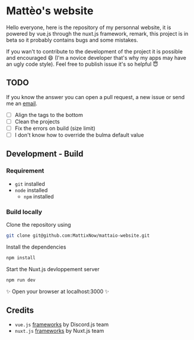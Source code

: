 # Mattèo's website
Hello everyone, here is the repository of my personnal website, it is powered by vue.js through the nuxt.js framework, remark, this project is in beta so it probably contains bugs and some mistakes.

If you wan't to contribute to the development of the project it is possible and encouraged 😄 (I'm a novice developer that's why my apps may have an ugly code style). Feel free to publish issue it's so helpful 😇

## TODO
If you know the answer you can open a pull request, a new issue or send me an [email](mailto:matteo.gauthier@gmail.com).

- [ ] Align the tags to the bottom
- [ ] Clean the projects
- [ ] Fix the errors on build (size limit)
- [ ] I don't know how to override the bulma default value

## Development - Build

### Requirement
* `git` installed
* `node` installed
  * `npm` installed


### Build locally
Clone the repository using
```bash
git clone git@github.com:MattixNow/mattaio-website.git
```

Install the dependencies
```markdown
npm install
```

Start the Nuxt.js devloppement server
```bash
npm run dev
```
✨ Open your browser at localhost:3000 ✨

## Credits

* `vue.js` [frameworks](https://github.com/vuejs/vue) by Discord.js team
* `nuxt.js` [frameworks](https://github.com/nuxt/nuxt.js) by Nuxt.js team 
